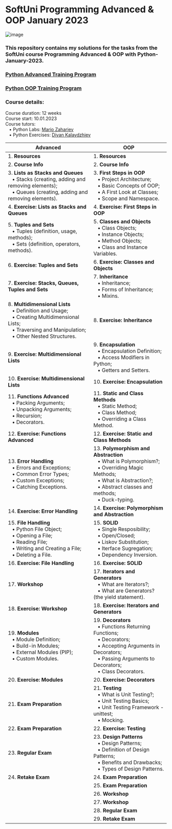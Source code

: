 # SoftUni Programming Advanced & OOP January 2023
 ![image](https://scontent.fsof10-1.fna.fbcdn.net/v/t1.15752-9/331757089_506576014944579_1342002429795582429_n.png?_nc_cat=102&ccb=1-7&_nc_sid=ae9488&_nc_ohc=RdZVDYDcE_0AX9GZh6s&_nc_ht=scontent.fsof10-1.fna&oh=03_AdTCD-k3DsJoD6_9FlTiJudwMZ7-yUHJgMcd1Zbt2VhMAA&oe=64188DC6)
### This repository contains my solutions for the tasks from the SoftUni course Programming Advanced & OOP with Python-January-2023.<br>


### [Python Advanced Training Program](https://softuni.bg/trainings/3963/python-advanced-january-2023)
### [Python OOP Training Program](https://softuni.bg/trainings/3964/python-oop-february-2023)



### Course details:
Course duration: 12 weeks<br>
Course start: 10.01.2023<br>
Course tutors: <br>
 &nbsp;&nbsp;&nbsp;• Python Labs: [Mario Zahariev](https://github.com/zahariev-webbersof)<br>
 &nbsp;&nbsp;&nbsp;• Python Exercises: [Diyan Kalaydzhiev](https://github.com/DiyanKalaydzhiev23)<br>
 

| Advanced | OOP |
| --- | --- |
|1. **Resources**<br>|1. **Resources**<br>|
|2. **Course Info**<br>|2. **Course Info**<br>|
|3. **Lists as Stacks and Queues**<br>&nbsp;&nbsp;&nbsp;• Stacks (creating, adding and removing elements);<br>&nbsp;&nbsp;&nbsp;• Queues (creating, adding and removing elements).|3. **First Steps in OOP**<br>&nbsp;&nbsp;&nbsp;• Project Architecture;<br>&nbsp;&nbsp;&nbsp;• Basic Concepts of OOP;<br>&nbsp;&nbsp;&nbsp;• A First Look at Classes;<br>&nbsp;&nbsp;&nbsp;• Scope and Namespace.<br>|
|4. **Exercise: Lists as Stacks and Queues**<br>|4. **Exercise: First Steps in OOP**<br>|
|5. **Tuples and Sets**<br>&nbsp;&nbsp;&nbsp;• Tuples (definition, usage, methods);<br>&nbsp;&nbsp;&nbsp;• Sets (definition, operators, methods).<br>|5. **Classes and Objects**<br>&nbsp;&nbsp;&nbsp;• Class Objects;<br>&nbsp;&nbsp;&nbsp;• Instance Objects;<br>&nbsp;&nbsp;&nbsp;• Method Objects;<br>&nbsp;&nbsp;&nbsp;• Class and Instance Variables.<br>|
|6. **Exercise: Tuples and Sets**<br>|6. **Exercise: Classes and Objects**<br>|
|7. **Exercise: Stacks, Queues, Tuples and Sets**<br>|7. **Inheritance**<br>&nbsp;&nbsp;&nbsp;• Inheritance;<br>&nbsp;&nbsp;&nbsp;• Forms of Inheritance;<br>&nbsp;&nbsp;&nbsp;• Mixins.<br>|
|8. **Multidimensional Lists**<br>&nbsp;&nbsp;&nbsp;• Definition and Usage;<br>&nbsp;&nbsp;&nbsp;• Creating Multidimensional Lists;<br>&nbsp;&nbsp;&nbsp;• Traversing and Manipulation;<br>&nbsp;&nbsp;&nbsp;• Other Nested Structures.<br>|8. **Exercise: Inheritance**<br>|
|9. **Exercise: Multidimensional Lists**<br>|9. **Encapsulation**<br>&nbsp;&nbsp;&nbsp;• Encapsulation Definition;<br>&nbsp;&nbsp;&nbsp;• Access Modifiers in Python;<br>&nbsp;&nbsp;&nbsp;• Getters and Setters.<br>|
|10. **Exercise: Multidimensional Lists**<br>|10. **Exercise: Encapsulation**<br>|
|11. **Functions Advanced**<br>&nbsp;&nbsp;&nbsp;• Packing Arguments;<br>&nbsp;&nbsp;&nbsp;• Unpacking Arguments;<br>&nbsp;&nbsp;&nbsp;• Recursion;<br>&nbsp;&nbsp;&nbsp;• Decorators.<br>|11. **Static and Class Methods**<br>&nbsp;&nbsp;&nbsp;• Static Method;<br>&nbsp;&nbsp;&nbsp;• Class Method;<br>&nbsp;&nbsp;&nbsp;• Overriding a Class Method.<br>|
|12. **Exercise: Functions Advanced**<br>|12. **Exercise: Static and Class Methods**<br>|
|13. **Error Handling**<br>&nbsp;&nbsp;&nbsp;• Errors and Exceptions;<br>&nbsp;&nbsp;&nbsp;• Common Error Types;<br>&nbsp;&nbsp;&nbsp;• Custom Exceptions;<br>&nbsp;&nbsp;&nbsp;• Catching Exceptions.<br>|13. **Polymorphism and Abstraction**<br>&nbsp;&nbsp;&nbsp;• What is Polymorphism?;<br>&nbsp;&nbsp;&nbsp;• Overriding Magic Methods;<br>&nbsp;&nbsp;&nbsp;• What is Abstraction?;<br>&nbsp;&nbsp;&nbsp;• Abstract classes and methods;<br>&nbsp;&nbsp;&nbsp;• Duck-typing.<br>|
|14. **Exercise: Error Handling**<br>|14. **Exercise: Polymorphism and Abstraction**<br>|
|15. **File Handling**<br>&nbsp;&nbsp;&nbsp;• Python File Object;<br>&nbsp;&nbsp;&nbsp;• Opening a File;<br>&nbsp;&nbsp;&nbsp;• Reading File;<br>&nbsp;&nbsp;&nbsp;• Writing and Creating a File;<br>&nbsp;&nbsp;&nbsp;• Deleting a File.<br>|15. **SOLID**<br>&nbsp;&nbsp;&nbsp;• Single Resposibility;<br>&nbsp;&nbsp;&nbsp;• Open/Closed;<br>&nbsp;&nbsp;&nbsp;• Liskov Substitution;<br>&nbsp;&nbsp;&nbsp;• Iterface Sugregation;<br>&nbsp;&nbsp;&nbsp;• Dependency Inversion.<br>|
|16. **Exercise: File Handling**<br>|16. **Exercise: SOLID**<br>|
|17. **Workshop**<br>|17. **Iterators and Generators**<br>&nbsp;&nbsp;&nbsp;• What are Iterators?;<br>&nbsp;&nbsp;&nbsp;• What are Generators? (the yield statement).<br>|
|18. **Exercise: Workshop**<br>|18. **Exercise: Iterators and Generators**<br>|
|19. **Modules**<br>&nbsp;&nbsp;&nbsp;• Module Definition;<br>&nbsp;&nbsp;&nbsp;• Build-in Modules;<br>&nbsp;&nbsp;&nbsp;• External Modules (PIP);<br>&nbsp;&nbsp;&nbsp;• Custom Modules.<br>|19. **Decorators**<br>&nbsp;&nbsp;&nbsp;• Functions Returning Functions;<br>&nbsp;&nbsp;&nbsp;• Decorators;<br>&nbsp;&nbsp;&nbsp;• Accepting Arguments in Decorators;<br>&nbsp;&nbsp;&nbsp;• Passing Arguments to Decorators;<br>&nbsp;&nbsp;&nbsp;• Class Decorators.<br>|
|20. **Exercise: Modules**<br>|20. **Exercise: Decorators**<br>|
|21. **Exam Preparation**<br>|21. **Testing**<br>&nbsp;&nbsp;&nbsp;• What is Unit Testing?;<br>&nbsp;&nbsp;&nbsp;• Unit Testing Basics;<br>&nbsp;&nbsp;&nbsp;• Unit Testing Framework - unittest;<br>&nbsp;&nbsp;&nbsp;• Mocking.<br>|
|22. **Exam Preparation**<br>|22. **Exercise: Testing**<br>|
|23. **Regular Exam**<br>|23. **Design Patterns**<br>&nbsp;&nbsp;&nbsp;• Design Patterns;<br>&nbsp;&nbsp;&nbsp;• Definition of Design Patterns;<br>&nbsp;&nbsp;&nbsp;• Benefits and Drawbacks;<br>&nbsp;&nbsp;&nbsp;• Types of Design Patterns.<br>|
|24. **Retake Exam**<br>|24. **Exam Preparation**<br>|
||25. **Exam Preparation**<br>|
||26. **Workshop**<br>|
||27. **Workshop**<br>|
||28. **Regular Exam**<br>|
||29. **Retake Exam**<br>|
